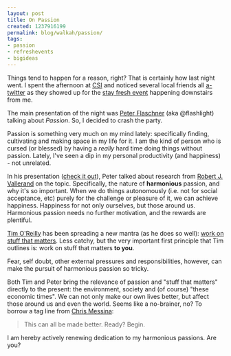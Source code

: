 ```yaml
---
layout: post
title: On Passion
created: 1237916199
permalink: blog/walkah/passion/
tags:
- passion
- refreshevents
- bigideas
---
```

Things tend to happen for a reason, right? That is certainly how last night went. I spent the afternoon at [CSI](http://socialinnovation.ca/) and noticed several local friends all [a-twitter](http://search.twitter.com/search?q=%23refreshevents) as they showed up for the [stay fresh event](http://www.refresh-events.ca/events/stayfresh06-peter-flaschner/) happening downstairs from me.

The main presentation of the night was [Peter Flaschner](http://peterflaschner.com/) (aka @flashlight) talking about *Passion*. So, I decided to crash the party.

Passion is something very much on my mind lately: specifically finding, cultivating and making space in my life for it. I am the kind of person who is cursed (or blessed) by having a *really* hard time doing things without passion. Lately, I've seen a dip in my personal productivity (and happiness) - not unrelated.

In his presentation ([check it out](http://www.slideshare.net/flashlight/passion-ftw)), Peter talked about research from [Robert J. Vallerand](http://www.er.uqam.ca/nobel/r26710/LRCS/default_en.htm) on the topic. Specifically, the nature of **harmonious** passion, and why it's so important. When we do things autonomously (i.e. not for social acceptance, etc) purely for the challenge or pleasure of it, we can achieve happiness. Happiness for not only ourselves, but those around us. Harmonious passion needs no further motivation, and the rewards are plentiful.

[Tim O'Reilly](http://en.wikipedia.org/wiki/Tim_O%27Reilly) has been spreading a new mantra (as he does so well): [work on stuff that matters](http://radar.oreilly.com/2009/01/work-on-stuff-that-matters-fir.html). Less catchy, but the very important first principle that Tim outlines is: work on stuff that matters **to you**.

Fear, self doubt, other external pressures and responsibilities,  however, can make the pursuit of harmonious passion so tricky.

Both Tim and Peter bring the relevance of passion and "stuff that matters" directly to the present: the environment, society and (of course) "these economic times". We can not only make our own lives better, but affect those around us and even the world. Seems like a no-brainer, no? To borrow a tag line from [Chris Messina](http://factoryjoe.com/blog/):

> This can all be made better. Ready? Begin.

I am hereby actively renewing dedication to my harmonious passions. Are you?
